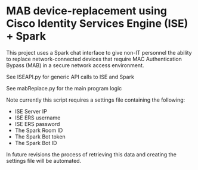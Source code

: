 # MAB device-replacement using Cisco Identity Services Engine (ISE) + Spark

This project uses a Spark chat interface to give non-IT personnel the ability to replace network-connected devices that require MAC Authentication Bypass (MAB) in a secure network access environment. 

See ISEAPI.py for generic API calls to ISE and Spark

See mabReplace.py for the main program logic

Note currently this script requires a settings file containing the following: 
* ISE Server IP
* ISE ERS username
* ISE ERS password
* The Spark Room ID
* The Spark Bot token
* The Spark Bot ID

In future revisions the process of retrieving this data and creating the settings file will be automated. 
